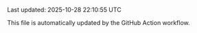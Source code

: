 Last updated: 2025-10-28 22:10:55 UTC

This file is automatically updated by the GitHub Action workflow.
